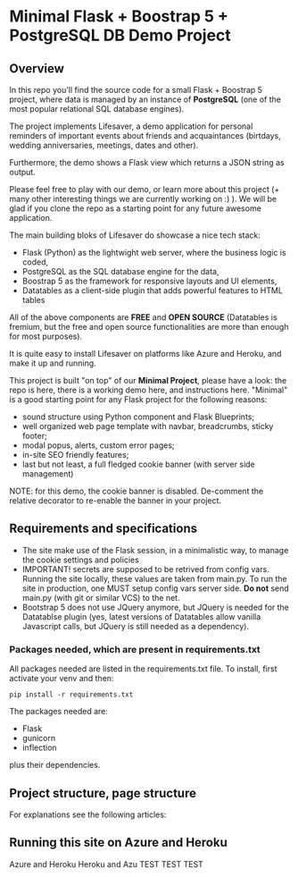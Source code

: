 # Minimal Flask + Boostrap 5 + PostgreSQL DB Demo Project 

## Overview

In this repo you'll find the source code for a small Flask + Boostrap 5 project, where data is managed by an instance of **PostgreSQL** (one of the most popular relational SQL database engines).

The project implements Lifesaver, a demo application for personal reminders of important events about friends and acquaintances (birtdays, wedding anniversaries, meetings, dates and other).

Furthermore, the demo shows a Flask view which returns a JSON string as output.

Please feel free to play with our demo, or learn more about this project (+ many other interesting things we are currently working on :) ). We will be glad if you clone the repo as a starting point for any future awesome application.

The main building bloks of Lifesaver do showcase a nice tech stack:
- Flask (Python) as the lightwight web server, where the business logic is coded,
- PostgreSQL as the SQL database engine for the data,
- Boostrap 5 as the framework for responsive layouts and UI elements,
- Datatables as a client-side plugin that adds powerful features to HTML tables

All of the above components are **FREE** and **OPEN SOURCE** (Datatables is fremium, but the free and open source functionalities are more than enough for most purposes).

It is quite easy to install Lifesaver on platforms like Azure and Heroku, and make it up and running.

This project is built "on top" of our **Minimal Project**, please have a look: the repo is here, there is a working demo here, and instructions here. "Minimal" is a good starting point for any Flask project for the following reasons: 
- sound structure using Python component and Flask Blueprints;
- well organized web page template with navbar, breadcrumbs, sticky footer;
- modal popus, alerts, custom error pages;
- in-site SEO friendly features;
- last but not least, a full fledged cookie banner (with server side management)

NOTE: for this demo, the cookie banner is disabled. De-comment the relative decorator to re-enable the banner in your project.
    
## Requirements and specifications
- The site make use of the Flask session, in a minimalistic way, to manage the cookie settings and policies
- IMPORTANT! secrets are supposed to be retrived from config vars. Running the site locally, these values are taken from main.py. To run the site in production, one MUST setup config vars server side. **Do not** send main.py (with git or similar VCS) to the net.
- Bootstrap 5 does not use JQuery anymore, but JQuery is needed for the Datatablse plugin (yes, latest versions of Datatables allow vanilla Javascript calls, but JQuery is still needed as a dependency).

### Packages needed, which are present in requirements.txt
All packages needed are listed in the requirements.txt file.
To install, first activate your venv and then:

``pip install -r requirements.txt``

The packages needed are:
- Flask
- gunicorn
- inflection

plus their dependencies.

## Project structure, page structure
For explanations see the following articles:


## Running this site on Azure and Heroku
Azure and Heroku
Heroku and Azu
TEST TEST TEST
